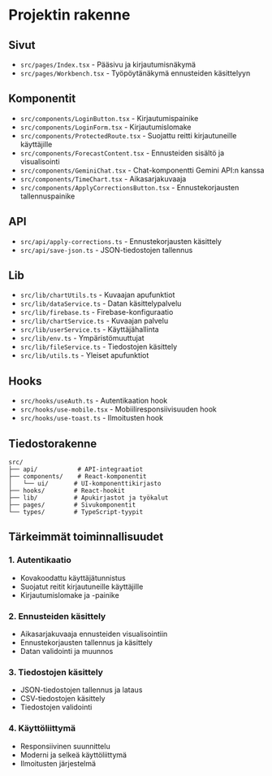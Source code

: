 # Projektin rakenne

## Sivut
- `src/pages/Index.tsx` - Pääsivu ja kirjautumisnäkymä
- `src/pages/Workbench.tsx` - Työpöytänäkymä ennusteiden käsittelyyn

## Komponentit
- `src/components/LoginButton.tsx` - Kirjautumispainike
- `src/components/LoginForm.tsx` - Kirjautumislomake
- `src/components/ProtectedRoute.tsx` - Suojattu reitti kirjautuneille käyttäjille
- `src/components/ForecastContent.tsx` - Ennusteiden sisältö ja visualisointi
- `src/components/GeminiChat.tsx` - Chat-komponentti Gemini API:n kanssa
- `src/components/TimeChart.tsx` - Aikasarjakuvaaja
- `src/components/ApplyCorrectionsButton.tsx` - Ennustekorjausten tallennuspainike

## API
- `src/api/apply-corrections.ts` - Ennustekorjausten käsittely
- `src/api/save-json.ts` - JSON-tiedostojen tallennus

## Lib
- `src/lib/chartUtils.ts` - Kuvaajan apufunktiot
- `src/lib/dataService.ts` - Datan käsittelypalvelu
- `src/lib/firebase.ts` - Firebase-konfiguraatio
- `src/lib/chartService.ts` - Kuvaajan palvelu
- `src/lib/userService.ts` - Käyttäjähallinta
- `src/lib/env.ts` - Ympäristömuuttujat
- `src/lib/fileService.ts` - Tiedostojen käsittely
- `src/lib/utils.ts` - Yleiset apufunktiot

## Hooks
- `src/hooks/useAuth.ts` - Autentikaation hook
- `src/hooks/use-mobile.tsx` - Mobiiliresponsiivisuuden hook
- `src/hooks/use-toast.ts` - Ilmoitusten hook

## Tiedostorakenne
```
src/
├── api/           # API-integraatiot
├── components/    # React-komponentit
│   └── ui/       # UI-komponenttikirjasto
├── hooks/        # React-hookit
├── lib/          # Apukirjastot ja työkalut
├── pages/        # Sivukomponentit
└── types/        # TypeScript-tyypit
```

## Tärkeimmät toiminnallisuudet

### 1. Autentikaatio
- Kovakoodattu käyttäjätunnistus
- Suojatut reitit kirjautuneille käyttäjille
- Kirjautumislomake ja -painike

### 2. Ennusteiden käsittely
- Aikasarjakuvaaja ennusteiden visualisointiin
- Ennustekorjausten tallennus ja käsittely
- Datan validointi ja muunnos

### 3. Tiedostojen käsittely
- JSON-tiedostojen tallennus ja lataus
- CSV-tiedostojen käsittely
- Tiedostojen validointi

### 4. Käyttöliittymä
- Responsiivinen suunnittelu
- Moderni ja selkeä käyttöliittymä
- Ilmoitusten järjestelmä 